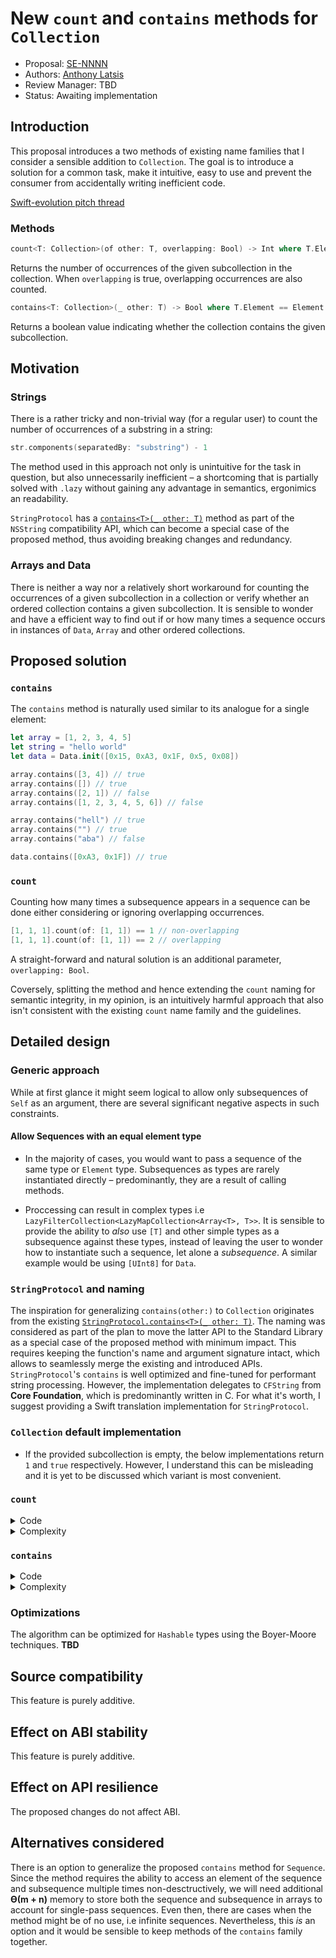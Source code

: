 # New `count` and `contains` methods for `Collection`

* Proposal: [SE-NNNN](NNNN-filename.md)
* Authors: [Anthony Latsis](https://github.com/AnthonyLatsis)
* Review Manager: TBD
* Status: Awaiting implementation


## Introduction

This proposal introduces a two methods of existing name families that I consider a sensible addition to `Collection`. The goal is to introduce a solution for a common task, make it intuitive, easy to use and prevent the consumer from accidentally writing inefficient code.

[Swift-evolution pitch thread](https://forums.swift.org/t/count-of-and-contains-other-for-collection/11245?u=anthonylatsis)

### Methods
``` swift
count<T: Collection>(of other: T, overlapping: Bool) -> Int where T.Element == Element
```
Returns the number of occurrences of the given subcollection in the collection. When `overlapping` is true, overlapping occurrences are also counted.

``` swift 
contains<T: Collection>(_ other: T) -> Bool where T.Element == Element
```
Returns a boolean value indicating whether the collection contains the given subcollection.

## Motivation

### Strings
There is a rather tricky and non-trivial way (for a regular user) to count the number of occurrences of a substring in a string:

``` swift
str.components(separatedBy: "substring") - 1
```
The method used in this approach not only is unintuitive for the task in question, but also unnecessarily inefficient – a shortcoming that is partially solved with `.lazy` without gaining any advantage in semantics, ergonimics an readability.

`StringProtocol` has a [`contains<T>(_ other: T)`](https://developer.apple.com/documentation/swift/stringprotocol/2923423-contains) method as part of the `NSString` compatibility API, which can become a special case of the proposed method, thus avoiding breaking changes and redundancy.

### Arrays and Data
There is neither a way nor a relatively short workaround for counting the occurrences of a given subcollection in a collection or verify whether an ordered collection contains a given subcollection. 
It is sensible to wonder and have a efficient way to find out if or how many times a sequence occurs in instances of `Data`, `Array` and other ordered collections.

## Proposed solution

### `contains`
The `contains` method is naturally used similar to its analogue for a single element:

``` swift
let array = [1, 2, 3, 4, 5]
let string = "hello world"
let data = Data.init([0x15, 0xA3, 0x1F, 0x5, 0x08])

array.contains([3, 4]) // true
array.contains([]) // true
array.contains([2, 1]) // false
array.contains([1, 2, 3, 4, 5, 6]) // false

array.contains("hell") // true
array.contains("") // true
array.contains("aba") // false

data.contains([0xA3, 0x1F]) // true
```

### `count`

Counting how many times a subsequence appears in a sequence can be done either considering or ignoring overlapping occurrences.
``` swift
[1, 1, 1].count(of: [1, 1]) == 1 // non-overlapping
[1, 1, 1].count(of: [1, 1]) == 2 // overlapping
```
A straight-forward and natural solution is an additional parameter, `overlapping: Bool`.

Coversely, splitting the method and hence extending the `count` naming for semantic integrity, in my opinion, is an intuitively harmful approach that also isn't consistent with the existing `count` name family and the guidelines. 

## Detailed design

### Generic approach

While at first glance it might seem logical to allow only subsequences of `Self` as an argument, there are several significant negative aspects in such constraints.

#### Allow Sequences with an equal element type
* In the majority of cases, you would want to pass a sequence of the same type or `Element` type. Subsequences as types are rarely instantiated directly – predominantly, they are a result of calling methods.

* Proccessing can result in complex types i.e `LazyFilterCollection<LazyMapCollection<Array<T>, T>>`. It is sensible to provide the ability to *also* use `[T]` and other simple types as a subsequence against these types, instead of leaving the user to wonder how to instantiate such a sequence, let alone a *subsequence*. A similar example would be using `[UInt8]` for `Data`. 

### `StringProtocol` and naming

The inspiration for generalizing `contains(other:)` to `Collection` originates from the existing [`StringProtocol.contains<T>(_ other: T)`](https://developer.apple.com/documentation/swift/stringprotocol/2923423-contains). The naming was considered as part of the plan to move the latter API to the Standard Library as a special case of the proposed method with minimum impact. This requires keeping the function's name and argument signature intact, which allows to seamlessly merge the existing and introduced APIs. `StringProtocol`'s `contains` is well optimized and fine-tuned for performant string processing. However, the implementation delegates to `CFString` from **Core Foundation**, which is predominantly written in C. For what it's worth, I suggest providing a Swift translation implementation for `StringProtocol`. 

### `Collection` default implementation

* If the provided subcollection is empty, the below implementations return `1` and `true` respectively. However, I understand this can be misleading and it is yet to be discussed which variant is most convenient.
### `count`

<details>
<summary>Code</summary>

``` swift
extension Collection where Element: Equatable {
    
    @_inlineable
    public func count<T: Collection>(of other: T, overlapping: Bool) -> Int where T.Element == Element {
        
        if other.startIndex == other.endIndex { return 0 }
        if self.startIndex == self.endIndex { return 0 }
        
        var count = 0
        
        var currentMainSelfIndex = self.startIndex
        var currentHelperSelfIndex = self.startIndex
        var currentOtherIndex = other.startIndex
        
        if overlapping {
            while currentMainSelfIndex < self.endIndex {
                
                while other[currentOtherIndex] == self[currentHelperSelfIndex] {
                    
                    if other.index(after: currentOtherIndex) == other.endIndex {
                        
                        count += 1
                        break
                    }
                    if self.index(after: currentHelperSelfIndex) == self.endIndex { return count }
                    
                    currentHelperSelfIndex = self.index(after: currentHelperSelfIndex)
                    currentOtherIndex = other.index(after: currentOtherIndex)
                }
                currentMainSelfIndex = self.index(after: currentMainSelfIndex)
                currentHelperSelfIndex = currentMainSelfIndex
                currentOtherIndex = other.startIndex
            }
            return count
        }
        while currentMainSelfIndex < self.endIndex {
            
            while other[currentOtherIndex] == self[currentHelperSelfIndex] {
                
                if other.index(after: currentOtherIndex) == other.endIndex {
                    
                    count += 1
                    currentMainSelfIndex = currentHelperSelfIndex
                    break
                }
                if self.index(after: currentHelperSelfIndex) == self.endIndex { return count }
                
                currentHelperSelfIndex = self.index(after: currentHelperSelfIndex)
                currentOtherIndex = other.index(after: currentOtherIndex)
            }
            currentMainSelfIndex = self.index(after: currentMainSelfIndex)
            currentHelperSelfIndex = currentMainSelfIndex
            currentOtherIndex = other.startIndex
        }
        return count
    }
}
```
</details>

<details>
<summary>Complexity</summary>
    
* `n` is the collection `count`, `m` is the subcollection `count`.

* **Time**
   * best: **ϴ(n)**
   * worst: **ϴ(nm)**
   * average: **O(nm)**

* **Memory** **ϴ(1)**
</details>

### `contains` 
<details>
<summary>Code</summary>

``` swift
extension Collection where Element: Equatable {
    
    @_inlineable
    public func contains<T: Collection>(_ other: T) -> Bool where T.Element == Element {
        
        if other.startIndex == other.endIndex { return true }
        
        var currentMainSelfIndex = self.startIndex
        var currentHelperSelfIndex = self.startIndex
        var currentOtherIndex = other.startIndex
        
        while currentMainSelfIndex < self.endIndex  {
            
            while other[currentOtherIndex] == self[currentHelperSelfIndex] {
                
                if other.index(after: currentOtherIndex) == other.endIndex {
                    
                    return true
                }
                if self.index(after: currentHelperSelfIndex) == self.endIndex { return false }
                
                currentHelperSelfIndex = self.index(after: currentHelperSelfIndex)
                currentOtherIndex = other.index(after: currentOtherIndex)
            }
            currentMainSelfIndex = self.index(after: currentMainSelfIndex)
            currentHelperSelfIndex = currentMainSelfIndex
            currentOtherIndex = other.startIndex
        }
        return false
    }
}
```
</details>

<details>
<summary>Complexity</summary>

* `n` is the collection `count`, `m` is the subcollection `count`.

* **Time**
     * best: **ϴ(n)**
     * worst: **ϴ(nm)**
     * average: **O(nm)**

 * **Memory** **ϴ(1)**
</details>

### Optimizations

The algorithm can be optimized for `Hashable` types using the Boyer-Moore techniques. **TBD** 

## Source compatibility

This feature is purely additive.

## Effect on ABI stability

This feature is purely additive.

## Effect on API resilience

The proposed changes do not affect ABI.

## Alternatives considered

There is an option to generalize the proposed `contains` method for `Sequence`. Since the method requires the ability to access an element of the sequence and subsequence multiple times non-desctructively, we will need additional **ϴ(m + n)** memory to store both the sequence and subsequence in arrays to account for single-pass sequences. Even then, there are cases when the method might be of no use, i.e infinite sequences. Nevertheless, this *is* an option and it would be sensible to keep methods of the `contains` family together.
